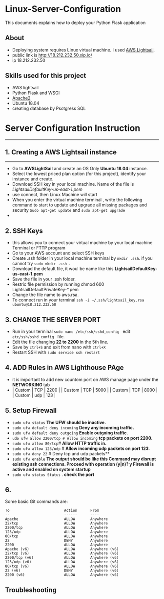 # Linux-Server-Configuration


This documents explains how to deploy your Python Flask application

## About
- Deploying system requires Linux virtual machine. I used [AWS Lightsail](https://aws.amazon.com/lightsail/).
- public link is http://18.212.232.50.xip.io/
- ip 18.212.232.50


## Skills used for this project
- AWS lightsail
- Python Flask and WSGI
- [Apache2](https://httpd.apache.org/)
- Ubuntu 18.04 
- creating database by Psotgress SQL


# Server Configuration Instruction
-------------
## 1. Creating a AWS Lightsail instance
----
- Go to **AWSLightSail** and create an OS Only **Ubuntu 18.04** instance.
- Select the lowest priced plan option (for this project), identify your instance and create.
- Download SSH key in your local machine. Name of the file is *LightsailDefaultKey-us-east-1.pem* 
- use connect, then Linux Machine will start 
- When you enter the virtual machine terminal , write the following command to start to update and upgrade all missing packages and security   `Sudo apt-get update` and  `sudo apt-get upgrade`
- 
## 2. SSH Keys
- this allows you to connect your virtual machine by your local machine Terminal or FTTP program
- Go to your AWS account and select SSH keys
- Create .ssh folder in your local machine terminal by `mkdir .ssh`. if you cannot try `sudo mkdir .ssh `.
- Download the default file, it woul be name like this **LightsailDefaultKey-us-east-1.pem**
- Save the file in your .ssh folder.
- Restric file permission by running chmod 600 LightsailDefaultPrivateKey-*.pem
- Change the file name to aws.rsa.
- To connect run in your terminal `ssh -i ~/.ssh/lightsail_key.rsa ubuntu@18.212.232.50`

## 3. CHANGE THE SERVER PORT
- Run in your terminal `sudo nano /etc/ssh/sshd_config ` edit `etc/ssh/sshd_config ` file.
- Edit the file changing **22 to 2200** in the 5th line.
- Save by `ctrl+S` and exit from nano with `ctrl+X`
- Restart SSH with `sudo service ssh restart`

## 4. ADD Rules in AWS Lighthouse PAge
- it is important to add new countom port on AWS manage page under the **NETWORKING** tab
- | Custom | TCP | 2200 |
| Custom | TCP | 5000 |
| Custom | TCP | 8000 |
| Custom | udp | 123  |

## 5. Setup Firewall 

- `sudo ufw status` **The UFW should be inactive.**
- `sudo ufw default deny incoming` **Deny any incoming traffic.**
- `sudo ufw default deny outgoing` **Enable outgoing traffic.**
- `udo ufw allow 2200/tcp # Allow incoming` **tcp packets on port 2200.**
- `sudo ufw allow 80/tcp`# **Allow HTTP traffic in.**
- `sudo ufw allow 123/udp` # **Allow incoming udp packets on port 123.**
- `sudo ufw deny 22` # Deny tcp and udp packets**
- `sudo ufw enable` **The output should be like this Command may disrupt existing ssh connections. Proceed with operation (y|n)? y Firewall is active and enabled on system startup**
- `sudo ufw status Status` . **check the port**


## 6.  
Some basic Git commands are:
```
To                         Action      From
--                         ------      ----
Apache                     ALLOW       Anywhere                  
22/tcp                     ALLOW       Anywhere                  
2200/tcp                   ALLOW       Anywhere                  
123/udp                    ALLOW       Anywhere                  
80/tcp                     ALLOW       Anywhere                  
22                         DENY        Anywhere                  
2200                       ALLOW       Anywhere                  
Apache (v6)                ALLOW       Anywhere (v6)             
22/tcp (v6)                ALLOW       Anywhere (v6)             
2200/tcp (v6)              ALLOW       Anywhere (v6)             
123/udp (v6)               ALLOW       Anywhere (v6)             
80/tcp (v6)                ALLOW       Anywhere (v6)             
22 (v6)                    DENY        Anywhere (v6)             
2200 (v6)                  ALLOW       Anywhere (v6)             

```

 


## Troubleshooting




